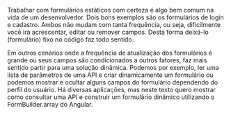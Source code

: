 Trabalhar com formulários estáticos com certeza é algo bem comum na vida de um desenvolvedor. Dois bons exemplos são os formulários de login e cadastro. Ambos não mudam com tanta frequência, ou seja, dificilmente você irá acrescentar, editar ou remover campos. Desta forma deixá-lo (formulário) fixo no código faz todo sentido.

Em outros cenários onde a frequência de atualização dos formulários é grande ou seus campos são condicionados a outros fatores, faz mais sentido partir para uma solução dinâmica. Podemos por exemplo, ler uma lista de parâmetros de uma API e criar dinamicamente um formulário ou podemos mostrar e ocultar alguns campos do formulário dependendo do perfil do usuário. Há diversas aplicações, mas neste texto quero mostrar como consultar uma API e construir um formulário dinâmico utilizando o FormBuilder.array do Angular.
